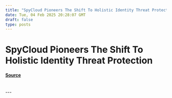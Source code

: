```yaml
---
title: "SpyCloud Pioneers The Shift To Holistic Identity Threat Protection"
date: Tue, 04 Feb 2025 20:28:07 GMT
draft: false
type: posts
---
```

# SpyCloud Pioneers The Shift To Holistic Identity Threat Protection









#### [Source](https://hackernoon.com/spycloud-pioneers-the-shift-to-holistic-identity-threat-protection?source=rss)

<br/>
---
